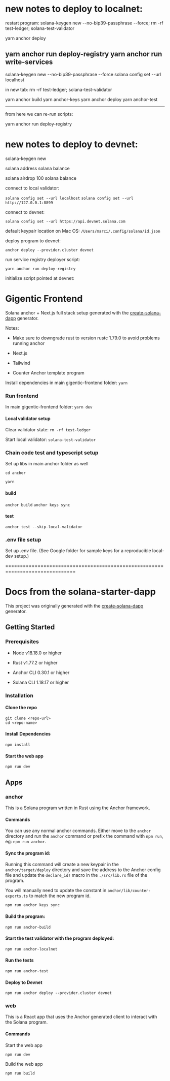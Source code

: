 # new notes to deploy to localnet:

restart program:
solana-keygen new --no-bip39-passphrase --force; rm -rf test-ledger; solana-test-validator

yarn anchor deploy

yarn anchor run deploy-registry
yarn anchor run write-services
---

solana-keygen new --no-bip39-passphrase --force
solana config set --url localhost

in new tab:
rm -rf test-ledger; solana-test-validator

yarn anchor build
yarn anchor-keys
yarn anchor deploy
yarn anchor-test

---

from here we can re-run scripts:

yarn anchor run deploy-registry

# new notes to deploy to devnet:

solana-keygen new

solana address
solana balance

solana airdrop 100
solana balance

connect to local validator:

`solana config set --url localhost`
`solana config set --url http://127.0.0.1:8899`

connect to devnet:

`solana config set --url https://api.devnet.solana.com`

default keypair location on Mac OS:
`/Users/marci/.config/solana/id.json`

deploy program to devnet:

`anchor deploy --provider.cluster devnet`

run service registry deployer script:

`yarn anchor run deploy-registry`

initialize script pointed at devnet:

# Gigentic Frontend

Solana anchor + Next.js full stack setup generated with the [create-solana-dapp](https://github.com/solana-developers/create-solana-dapp) generator.

Notes:

- Make sure to downgrade rust to version rustc 1.79.0 to avoid problems running anchor

- Next.js
- Tailwind
- Counter Anchor template program

Install dependencies in main gigentic-frontend folder:
`yarn`

### Run frontend

In main gigentic-frontend folder:
`yarn dev`

#### Local validator setup

Clear validator state:
`rm -rf test-ledger`

Start local validator:
`solana-test-validator`

### Chain code test and typescript setup

Set up libs in main anchor folder as well

`cd anchor`

`yarn`

#### build

`anchor build`
`anchor keys sync`

#### test

`anchor test --skip-local-validator`

### .env file setup

Set up .env file. (See Google folder for sample keys for a reproducible local-dev setup.)

==============================================================================

# Docs from the solana-starter-dapp

This project was originally generated with the [create-solana-dapp](https://github.com/solana-developers/create-solana-dapp) generator.

## Getting Started

### Prerequisites

- Node v18.18.0 or higher

- Rust v1.77.2 or higher
- Anchor CLI 0.30.1 or higher
- Solana CLI 1.18.17 or higher

### Installation

#### Clone the repo

```shell
git clone <repo-url>
cd <repo-name>
```

#### Install Dependencies

```shell
npm install
```

#### Start the web app

```
npm run dev
```

## Apps

### anchor

This is a Solana program written in Rust using the Anchor framework.

#### Commands

You can use any normal anchor commands. Either move to the `anchor` directory and run the `anchor` command or prefix the command with `npm run`, eg: `npm run anchor`.

#### Sync the program id:

Running this command will create a new keypair in the `anchor/target/deploy` directory and save the address to the Anchor config file and update the `declare_id!` macro in the `./src/lib.rs` file of the program.

You will manually need to update the constant in `anchor/lib/counter-exports.ts` to match the new program id.

```shell
npm run anchor keys sync
```

#### Build the program:

```shell
npm run anchor-build
```

#### Start the test validator with the program deployed:

```shell
npm run anchor-localnet
```

#### Run the tests

```shell
npm run anchor-test
```

#### Deploy to Devnet

```shell
npm run anchor deploy --provider.cluster devnet
```

### web

This is a React app that uses the Anchor generated client to interact with the Solana program.

#### Commands

Start the web app

```shell
npm run dev
```

Build the web app

```shell
npm run build
```
